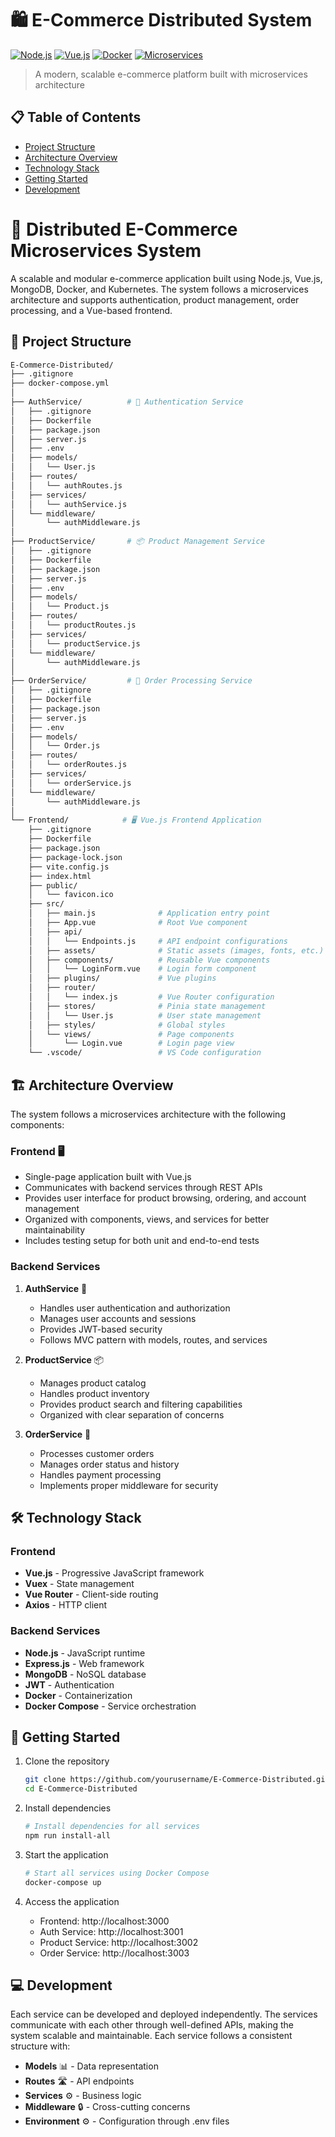# 🛍️ E-Commerce Distributed System

[![Node.js](https://img.shields.io/badge/Node.js-v18-green)](https://nodejs.org/)
[![Vue.js](https://img.shields.io/badge/Vue.js-3-blue)](https://vuejs.org/)
[![Docker](https://img.shields.io/badge/Docker-✓-blue)](https://www.docker.com/)
[![Microservices](https://img.shields.io/badge/Architecture-Microservices-orange)](https://microservices.io/)

> A modern, scalable e-commerce platform built with microservices architecture

## 📋 Table of Contents
- [Project Structure](#-project-structure)
- [Architecture Overview](#-architecture-overview)
- [Technology Stack](#-technology-stack)
- [Getting Started](#-getting-started)
- [Development](#-development)

# 🛒 Distributed E-Commerce Microservices System

A scalable and modular e-commerce application built using Node.js, Vue.js, MongoDB, Docker, and Kubernetes. The system follows a microservices architecture and supports authentication, product management, order processing, and a Vue-based frontend.

## 📁 Project Structure

```bash
E-Commerce-Distributed/
├── .gitignore
├── docker-compose.yml
│
├── AuthService/          # 🔐 Authentication Service
│   ├── .gitignore
│   ├── Dockerfile
│   ├── package.json
│   ├── server.js
│   ├── .env
│   ├── models/
│   │   └── User.js
│   ├── routes/
│   │   └── authRoutes.js
│   ├── services/
│   │   └── authService.js
│   └── middleware/
│       └── authMiddleware.js
│
├── ProductService/       # 📦 Product Management Service
│   ├── .gitignore
│   ├── Dockerfile
│   ├── package.json
│   ├── server.js
│   ├── .env
│   ├── models/
│   │   └── Product.js
│   ├── routes/
│   │   └── productRoutes.js
│   ├── services/
│   │   └── productService.js
│   └── middleware/
│       └── authMiddleware.js
│
├── OrderService/         # 🛒 Order Processing Service
│   ├── .gitignore
│   ├── Dockerfile
│   ├── package.json
│   ├── server.js
│   ├── .env
│   ├── models/
│   │   └── Order.js
│   ├── routes/
│   │   └── orderRoutes.js
│   ├── services/
│   │   └── orderService.js
│   └── middleware/
│       └── authMiddleware.js
│
└── Frontend/            # 🖥️ Vue.js Frontend Application
    ├── .gitignore
    ├── Dockerfile
    ├── package.json
    ├── package-lock.json
    ├── vite.config.js
    ├── index.html
    ├── public/
    │   └── favicon.ico
    ├── src/
    │   ├── main.js              # Application entry point
    │   ├── App.vue              # Root Vue component
    │   ├── api/
    │   │   └── Endpoints.js     # API endpoint configurations
    │   ├── assets/              # Static assets (images, fonts, etc.)
    │   ├── components/          # Reusable Vue components
    │   │   └── LoginForm.vue    # Login form component
    │   ├── plugins/             # Vue plugins
    │   ├── router/
    │   │   └── index.js         # Vue Router configuration
    │   ├── stores/              # Pinia state management
    │   │   └── User.js          # User state management
    │   ├── styles/              # Global styles
    │   └── views/               # Page components
    │       └── Login.vue        # Login page view
    └── .vscode/                 # VS Code configuration
```

## 🏗️ Architecture Overview

The system follows a microservices architecture with the following components:

### Frontend 🖥️
- Single-page application built with Vue.js
- Communicates with backend services through REST APIs
- Provides user interface for product browsing, ordering, and account management
- Organized with components, views, and services for better maintainability
- Includes testing setup for both unit and end-to-end tests

### Backend Services

1. **AuthService** 🔐
   - Handles user authentication and authorization
   - Manages user accounts and sessions
   - Provides JWT-based security
   - Follows MVC pattern with models, routes, and services

2. **ProductService** 📦
   - Manages product catalog
   - Handles product inventory
   - Provides product search and filtering capabilities
   - Organized with clear separation of concerns

3. **OrderService** 🛒
   - Processes customer orders
   - Manages order status and history
   - Handles payment processing
   - Implements proper middleware for security

## 🛠️ Technology Stack

### Frontend
- **Vue.js** - Progressive JavaScript framework
- **Vuex** - State management
- **Vue Router** - Client-side routing
- **Axios** - HTTP client

### Backend Services
- **Node.js** - JavaScript runtime
- **Express.js** - Web framework
- **MongoDB** - NoSQL database
- **JWT** - Authentication
- **Docker** - Containerization
- **Docker Compose** - Service orchestration

## 🚀 Getting Started

1. Clone the repository
   ```bash
   git clone https://github.com/yourusername/E-Commerce-Distributed.git
   cd E-Commerce-Distributed
   ```

2. Install dependencies
   ```bash
   # Install dependencies for all services
   npm run install-all
   ```

3. Start the application
   ```bash
   # Start all services using Docker Compose
   docker-compose up
   ```

4. Access the application
   - Frontend: http://localhost:3000
   - Auth Service: http://localhost:3001
   - Product Service: http://localhost:3002
   - Order Service: http://localhost:3003

## 💻 Development

Each service can be developed and deployed independently. The services communicate with each other through well-defined APIs, making the system scalable and maintainable. Each service follows a consistent structure with:

- **Models** 📊 - Data representation
- **Routes** 🛣️ - API endpoints
- **Services** ⚙️ - Business logic
- **Middleware** 🔒 - Cross-cutting concerns
- **Environment** ⚙️ - Configuration through .env files

